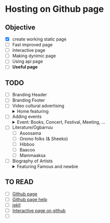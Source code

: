 # Hosting on Github page

## Objective
- [x] create working static page
- [ ] Fast improved page
- [ ] Interactive page
- [ ] Making dynimic page
- [ ] Using api page
- [ ] <b>Useful page</b>

## TODO
- [ ] Branding Header
- [ ] Branding Footer
- [ ] Video cultural advertising
      <details><summary>Home featuring</summary>
  - [ ] Background video or thumbnails
  - [ ] Putting shade important message on it
  - [ ] Overflow bkg
  </details>
- [ ] <span >Adding events<details><summary>Event: Books, Concert, Festival, Meeting, ...</summary>
  - [ ] Flowing event advertising
  - [ ] Down counter
  - [ ] Closing btn and replacing it
  </details></span>
 - [ ] Literature/Ogbarruu
      - [ ] Asoosama
      - [ ] Oromo folks (& Sheeko)
      - [ ] Hibboo
      - [ ] Baacoo
      - [ ] Mammaaksa
 - [ ] Biography of Artists
        <details><summary>Featuring Famous and newbie</summary>
    - [ ] <span>Pinning with 
        - the first paragraph
        - pic
        - read more nav</span></details>
  
## TO READ

- [ ] <a href="https://pages.github.com/">Github page</a>
- [ ] <a href="https://help.github.com/articles/what-is-github-pages/">Github page help</a>
- [ ] <a href="https://jekyllrb.com/">jekll</a>
- [ ] <a href="https://github.com/github/government.github.com">Interactive page on github</a>
- [ ] <a href=""></a>
